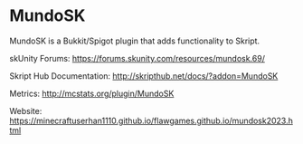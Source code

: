 # MundoSK

MundoSK is a Bukkit/Spigot plugin that adds functionality to Skript.

skUnity Forums: https://forums.skunity.com/resources/mundosk.69/

Skript Hub Documentation: http://skripthub.net/docs/?addon=MundoSK

Metrics: http://mcstats.org/plugin/MundoSK

Website: https://minecraftuserhan1110.github.io/flawgames.github.io/mundosk2023.html
